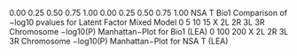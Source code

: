 0.00
0.25
0.50
0.75
1.00
0.00 0.25 0.50 0.75 1.00
NSA T
Bio1
 Comparison of −log10 pvalues for Latent Factor Mixed Model
0
5
10
15
X 2L 2R 3L 3R
Chromosome
−log10(P)
Manhattan−Plot for Bio1 (LEA)
0
100
200
X 2L 2R 3L 3R
Chromosome
−log10(P)
Manhattan−Plot for NSA T (LEA)
